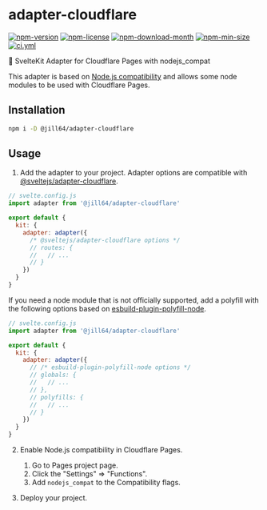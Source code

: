 <!----- BEGIN GHOST DOCS HEADER ----->

# adapter-cloudflare

<!----- BEGIN GHOST DOCS BADGES -----><a href="https://npmjs.com/package/@jill64/adapter-cloudflare"><img src="https://img.shields.io/npm/v/@jill64/adapter-cloudflare" alt="npm-version" /></a> <a href="https://npmjs.com/package/@jill64/adapter-cloudflare"><img src="https://img.shields.io/npm/l/@jill64/adapter-cloudflare" alt="npm-license" /></a> <a href="https://npmjs.com/package/@jill64/adapter-cloudflare"><img src="https://img.shields.io/npm/dm/@jill64/adapter-cloudflare" alt="npm-download-month" /></a> <a href="https://npmjs.com/package/@jill64/adapter-cloudflare"><img src="https://img.shields.io/bundlephobia/min/@jill64/adapter-cloudflare" alt="npm-min-size" /></a> <a href="https://github.com/jill64/adapter-cloudflare/actions/workflows/ci.yml"><img src="https://github.com/jill64/adapter-cloudflare/actions/workflows/ci.yml/badge.svg" alt="ci.yml" /></a><!----- END GHOST DOCS BADGES ----->

🔌 SvelteKit Adapter for Cloudflare Pages with nodejs_compat

<!----- END GHOST DOCS HEADER ----->

This adapter is based on [Node.js compatibility](https://developers.cloudflare.com/workers/runtime-apis/nodejs/) and allows some node modules to be used with Cloudflare Pages.

## Installation

```sh
npm i -D @jill64/adapter-cloudflare
```

## Usage

1. Add the adapter to your project.
   Adapter options are compatible with [@sveltejs/adapter-cloudflare](https://github.com/sveltejs/kit/blob/master/packages/adapter-cloudflare/index.d.ts).

```js
// svelte.config.js
import adapter from '@jill64/adapter-cloudflare'

export default {
  kit: {
    adapter: adapter({
      /* @sveltejs/adapter-cloudflare options */
      // routes: {
      //   // ...
      // }
    })
  }
}
```

If you need a node module that is not officially supported, add a polyfill with the following options based on [esbuild-plugin-polyfill-node](https://github.com/cyco130/esbuild-plugin-polyfill-node#esbuild-plugin-polyfill-node).

```js
// svelte.config.js
import adapter from '@jill64/adapter-cloudflare'

export default {
  kit: {
    adapter: adapter({
      // /* esbuild-plugin-polyfill-node options */
      // globals: {
      //   // ...
      // },
      // polyfills: {
      //   // ...
      // }
    })
  }
}
```

2. Enable Node.js compatibility in Cloudflare Pages.

   1. Go to Pages project page.
   2. Click the "Settings" => "Functions".
   3. Add `nodejs_compat` to the Compatibility flags.

3. Deploy your project.
